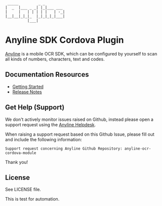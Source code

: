 	 _____         _ _
	|  _  |___ _ _| |_|___ ___
	|     |   | | | | |   | -_|
	|__|__|_|_|_  |_|_|_|_|___|
	          |___|

# Anyline SDK Cordova Plugin

[Anyline](https://www.anyline.com) is a mobile OCR SDK, which can be configured by yourself to scan all kinds of numbers, characters, text and codes. 

## Documentation Resources

- [Getting Started](https://documentation.anyline.com/cordova-plugin-component/latest/getting-started.html)
- [Release Notes](https://documentation.anyline.com/cordova-plugin-component/latest/release-notes.html)

## Get Help (Support)

We don't actively monitor issues raised on Github, instead please open a support request
using the [Anyline Helpdesk](https://support.anyline.com).

When raising a support request based on this Github Issue, please fill out and include the following information:

```
Support request concerning Anyline Github Repository: anyline-ocr-cordova-module
```

Thank you!

## License

See LICENSE file.

This is test for automation.
